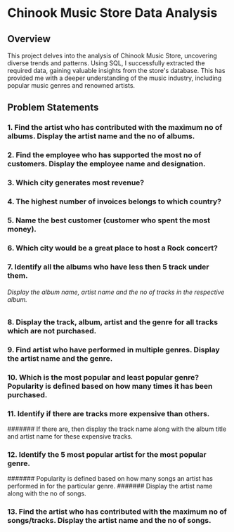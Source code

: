 # Chinook Music Store Data Analysis

## Overview

This project delves into the analysis of Chinook Music Store, uncovering diverse trends and patterns. Using SQL, I successfully extracted the required data, gaining valuable insights from the store's database. This has provided me with a deeper understanding of the music industry, including popular music genres and renowned artists.

## Problem Statements 

### 1. Find the artist who has contributed with the maximum no of albums. Display the artist name and the no of albums.


### 2. Find the employee who has supported the most no of customers. Display the employee name and designation.


### 3. Which city generates most revenue?


### 4. The highest number of invoices belongs to which country?


### 5. Name the best customer (customer who spent the most money).


### 6. Which city would be a great place to host a Rock concert?


### 7. Identify all the albums who have less then 5 track under them. 
###### Display the album name, artist name and the no of tracks in the respective album.


### 8. Display the track, album, artist and the genre for all tracks which are not purchased.


### 9. Find artist who have performed in multiple genres. Display the artist name and the genre.


### 10. Which is the most popular and least popular genre? Popularity is defined based on how many times it has been purchased.


### 11. Identify if there are tracks more expensive than others. 
####### If there are, then display the track name along with the album title and artist name for these expensive tracks.


### 12. Identify the 5 most popular artist for the most popular genre.
####### Popularity is defined based on how many songs an artist has performed in for the particular genre.
####### Display the artist name along with the no of songs.


### 13. Find the artist who has contributed with the maximum no of songs/tracks. Display the artist name and the no of songs.


